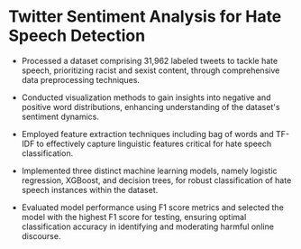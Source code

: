 # Twitter Sentiment Analysis for Hate Speech Detection

- Processed a dataset comprising 31,962 labeled tweets to tackle hate speech, prioritizing racist and sexist content, through comprehensive data preprocessing techniques.

- Conducted visualization methods to gain insights into negative and positive word distributions, enhancing understanding of the dataset's sentiment dynamics.

- Employed feature extraction techniques including bag of words and TF-IDF to effectively capture linguistic features critical for hate speech classification.

- Implemented three distinct machine learning models, namely logistic regression, XGBoost, and decision trees, for robust classification of hate speech instances within the dataset.

- Evaluated model performance using F1 score metrics and selected the model with the highest F1 score for testing, ensuring optimal classification accuracy in identifying and moderating harmful online discourse.
